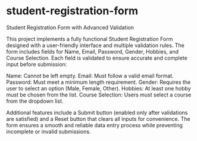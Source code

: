 # student-registration-form
Student Registration Form with Advanced Validation

This project implements a fully functional Student Registration Form designed with a user-friendly interface and multiple validation rules. The form includes fields for Name, Email, Password, Gender, Hobbies, and Course Selection. Each field is validated to ensure accurate and complete input before submission:

Name: Cannot be left empty.
Email: Must follow a valid email format.
Password: Must meet a minimum length requirement.
Gender: Requires the user to select an option (Male, Female, Other).
Hobbies: At least one hobby must be chosen from the list.
Course Selection: Users must select a course from the dropdown list.

Additional features include a Submit button (enabled only after validations are satisfied) and a Reset button that clears all inputs for convenience. The form ensures a smooth and reliable data entry process while preventing incomplete or invalid submissions.
